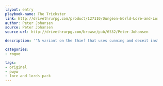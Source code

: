 ```yaml
---
layout: entry
playbook-name: The Trickster
link: http://drivethrurpg.com/product/127110/Dungeon-World-Lore-and-Lords-Pack
author: Peter Johansen
source: Peter Johansen
source-url: http://drivethrurpg.com/browse/pub/6532/Peter-Johansen

description: '"A variant on the thief that uses cunning and deceit instead of poisons and knives."'

categories:
- rogue

tags:
- original
- pwyw
- lore and lords pack
---
```

